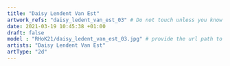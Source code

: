 ```yaml
---
title: "Daisy Lendent Van Est"
artwork_refs: "daisy_ledent_van_est_03" # Do not touch unless you know what you are doing
date: 2021-03-19 10:45:38 +01:00
draft: false
model : "RHoK21/daisy_ledent_van_est_03.jpg" # provide the url path to the model
artists: "Daisy Lendent Van Est"
artType: "2d"
---
```

